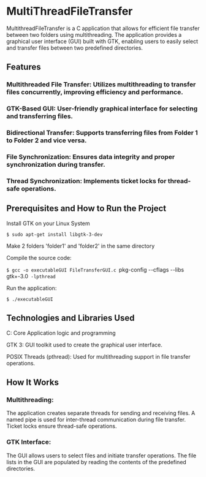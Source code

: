 # MultiThreadFileTransfer

MultithreadFileTransfer is a C application that allows for efficient file transfer between two folders using multithreading. The application provides a graphical user interface (GUI) built with GTK, enabling users to easily select and transfer files between two predefined directories.


## Features

### Multithreaded File Transfer: Utilizes multithreading to transfer files concurrently, improving efficiency and performance.


### GTK-Based GUI: User-friendly graphical interface for selecting and transferring files.


### Bidirectional Transfer: Supports transferring files from Folder 1 to Folder 2 and vice versa.


### File Synchronization: Ensures data integrity and proper synchronization during transfer.


### Thread Synchronization: Implements ticket locks for thread-safe operations.


## Prerequisites and How to Run the Project


Install GTK on your Linux System


`$ sudo apt-get install libgtk-3-dev`


Make 2 folders 'folder1' and 'folder2' in the same directory


Compile the source code:


`$ gcc -o executableGUI FileTransferGUI.c `pkg-config --cflags --libs gtk+-3.0` -lpthread`

Run the application:


`$ ./executableGUI`


## Technologies and Libraries Used
C: Core Application logic and programming


GTK 3: GUI toolkit used to create the graphical user interface.


POSIX Threads (pthread): Used for multithreading support in file transfer operations.


## How It Works
### Multithreading:

The application creates separate threads for sending and receiving files.
A named pipe is used for inter-thread communication during file transfer.
Ticket locks ensure thread-safe operations.


### GTK Interface:

The GUI allows users to select files and initiate transfer operations.
The file lists in the GUI are populated by reading the contents of the predefined directories.

